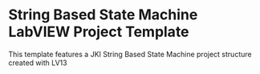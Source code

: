 String Based State Machine LabVIEW Project Template
============================

This template features a JKI String Based State Machine project structure created with LV13